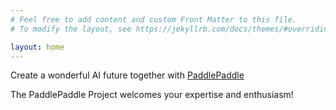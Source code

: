 ```yaml
---
# Feel free to add content and custom Front Matter to this file.
# To modify the layout, see https://jekyllrb.com/docs/themes/#overriding-theme-defaults

layout: home
---
```


Create a wonderful AI future together with [PaddlePaddle](https://www.paddlepaddle.org.cn/)

The PaddlePaddle Project welcomes your expertise and enthusiasm!




